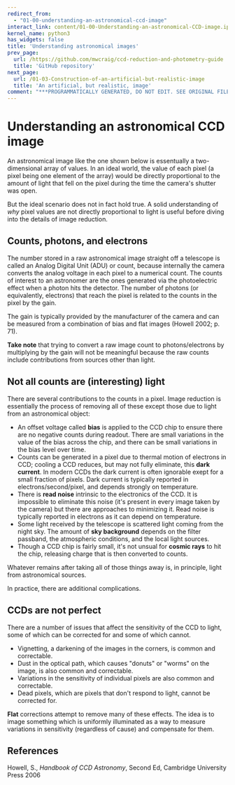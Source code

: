 ```yaml
---
redirect_from:
  - "01-00-understanding-an-astronomical-ccd-image"
interact_link: content/01-00-Understanding-an-astronomical-CCD-image.ipynb
kernel_name: python3
has_widgets: false
title: 'Understanding astronomical images'
prev_page:
  url: /https://github.com/mwcraig/ccd-reduction-and-photometry-guide
  title: 'GitHub repository'
next_page:
  url: /01-03-Construction-of-an-artificial-but-realistic-image
  title: 'An artificial, but realistic, image'
comment: "***PROGRAMMATICALLY GENERATED, DO NOT EDIT. SEE ORIGINAL FILES IN /content***"
---
```


# Understanding an astronomical CCD image


An astronomical image like the one shown below is essentually a two-dimensional array of values. In an ideal world, the value of each pixel (a pixel being one element of the array) would be directly proportional to the amount of light that fell on the pixel during the time the camera's shutter was open. 

But the ideal scenario does not in fact hold true. A solid understanding of *why* pixel values are not directly proportional to light is useful before diving into the details of image reduction.

## Counts, photons, and electrons

The number stored in a raw astronomical image straight off a telescope is called an Analog Digital Unit (ADU) or count, because internally the camera converts the analog voltage in each pixel to a numerical count. The counts of interest to an astronomer are the ones generated via the photoelectric effect when a photon hits the detector. The number of photons (or equivalently, electrons) that reach the pixel is related to the counts in the pixel by the gain.

The gain is typically provided by the manufacturer of the camera and can be measured from a combination of bias and flat images (Howell 2002; p. 71).

**Take note** that trying to convert a raw image count to photons/electrons by multiplying by the gain will not be meaningful because the raw counts include contributions from sources other than light.

## Not all counts are (interesting) light

There are several contributions to the counts in a pixel. Image reduction is essentially the process of removing all of these except those due to light from an astronomical object:

+ An offset voltage called **bias** is applied to the CCD chip to ensure there are no negative counts during readout. There are small variations in the value of the bias across the chip, and there can be small variations in the bias level over time.
+ Counts can be generated in a pixel due to thermal motion of electrons in CCD; cooling a CCD reduces, but may not fully eliminate, this **dark current**. In modern CCDs the dark current is often ignorable exept for a small fraction of pixels. Dark current is typically reported in electrons/second/pixel, and depends strongly on temperature.
+ There is **read noise** intrinsic to the electronics of the CCD. It is impossible to eliminate this noise (it's present in every image taken by the camera) but there are approaches to minimizing it. Read noise is typically reported in electrons as it can depend on temperature.
+ Some light received by the telescope is scattered light coming from the night sky. The amount of **sky background** depends on the filter passband, the atmospheric conditions, and the local light sources.
+ Though a CCD chip is fairly small, it's not unsual for **cosmic rays** to hit the chip, releasing charge that is then converted to counts.

Whatever remains after taking all of those things away is, in principle, light from astronomical sources.

In practice, there are additional complications.

## CCDs are not perfect

There are a number of issues that affect the sensitivity of the CCD to light, some of which can be corrected for and some of which cannot.

+ Vignetting, a darkening of the images in the corners, is common and correctable.
+ Dust in the optical path, which causes "donuts" or "worms" on the image, is also common and correctable.
+ Variations in the sensitivity of individual pixels are also common and correctable.
+ Dead pixels, which are pixels that don't respond to light, cannot be corrected for.

**Flat** corrections attempt to remove many of these effects. The idea is to image something which is uniformly illuminated as a way to measure variations in sensitivity (regardless of cause) and compensate for them.

## References

Howell, S., *Handbook of CCD Astronomy*, Second Ed, Cambridge University Press 2006 
